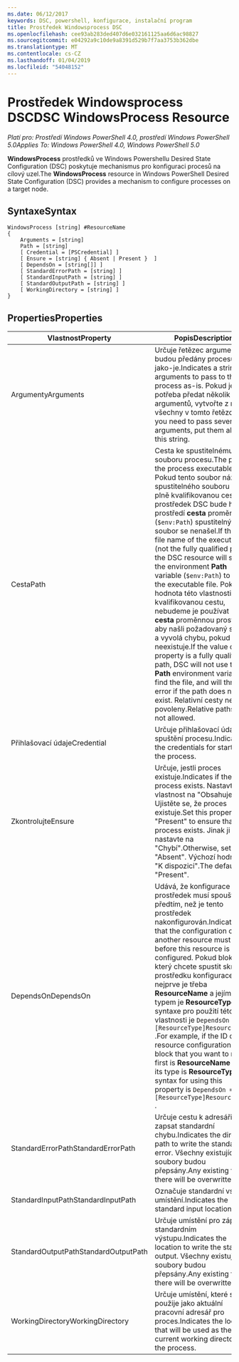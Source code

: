 ```yaml
---
ms.date: 06/12/2017
keywords: DSC, powershell, konfigurace, instalační program
title: Prostředek Windowsprocess DSC
ms.openlocfilehash: cee93ab283ded407d6e032161125aa6d6ac98827
ms.sourcegitcommit: e04292a9c10de9a8391d529b7f7aa3753b362dbe
ms.translationtype: MT
ms.contentlocale: cs-CZ
ms.lasthandoff: 01/04/2019
ms.locfileid: "54048152"
---
```

# <a name="dsc-windowsprocess-resource"></a><span data-ttu-id="ead9e-103">Prostředek Windowsprocess DSC</span><span class="sxs-lookup"><span data-stu-id="ead9e-103">DSC WindowsProcess Resource</span></span>

<span data-ttu-id="ead9e-104">_Platí pro: Prostředí Windows PowerShell 4.0, prostředí Windows PowerShell 5.0_</span><span class="sxs-lookup"><span data-stu-id="ead9e-104">_Applies To: Windows PowerShell 4.0, Windows PowerShell 5.0_</span></span>

<span data-ttu-id="ead9e-105">**WindowsProcess** prostředků ve Windows Powershellu Desired State Configuration (DSC) poskytuje mechanismus pro konfiguraci procesů na cílový uzel.</span><span class="sxs-lookup"><span data-stu-id="ead9e-105">The **WindowsProcess** resource in Windows PowerShell Desired State Configuration (DSC) provides a mechanism to configure processes on a target node.</span></span>

## <a name="syntax"></a><span data-ttu-id="ead9e-106">Syntaxe</span><span class="sxs-lookup"><span data-stu-id="ead9e-106">Syntax</span></span>

```
WindowsProcess [string] #ResourceName
{
    Arguments = [string]
    Path = [string]
    [ Credential = [PSCredential] ]
    [ Ensure = [string] { Absent | Present }  ]
    [ DependsOn = [string[]] ]
    [ StandardErrorPath = [string] ]
    [ StandardInputPath = [string] ]
    [ StandardOutputPath = [string] ]
    [ WorkingDirectory = [string] ]
}
```

## <a name="properties"></a><span data-ttu-id="ead9e-107">Properties</span><span class="sxs-lookup"><span data-stu-id="ead9e-107">Properties</span></span>

| <span data-ttu-id="ead9e-108">Vlastnost</span><span class="sxs-lookup"><span data-stu-id="ead9e-108">Property</span></span> | <span data-ttu-id="ead9e-109">Popis</span><span class="sxs-lookup"><span data-stu-id="ead9e-109">Description</span></span> |
| --- | --- |
| <span data-ttu-id="ead9e-110">Argumenty</span><span class="sxs-lookup"><span data-stu-id="ead9e-110">Arguments</span></span>| <span data-ttu-id="ead9e-111">Určuje řetězec argumenty budou předány procesu jako-je.</span><span class="sxs-lookup"><span data-stu-id="ead9e-111">Indicates a string of arguments to pass to the process as-is.</span></span> <span data-ttu-id="ead9e-112">Pokud je potřeba předat několik argumentů, vytvořte z nich všechny v tomto řetězci.</span><span class="sxs-lookup"><span data-stu-id="ead9e-112">If you need to pass several arguments, put them all in this string.</span></span>|
| <span data-ttu-id="ead9e-113">Cesta</span><span class="sxs-lookup"><span data-stu-id="ead9e-113">Path</span></span>| <span data-ttu-id="ead9e-114">Cesta ke spustitelnému souboru procesu.</span><span class="sxs-lookup"><span data-stu-id="ead9e-114">The path to the process executable.</span></span> <span data-ttu-id="ead9e-115">Pokud tento soubor název spustitelného souboru (není plně kvalifikovanou cestu), prostředek DSC bude hledat prostředí **cesta** proměnné (`$env:Path`) spustitelný soubor se nenašel.</span><span class="sxs-lookup"><span data-stu-id="ead9e-115">If this the file name of the executable (not the fully qualified path), the DSC resource will search the environment **Path** variable (`$env:Path`) to find the executable file.</span></span> <span data-ttu-id="ead9e-116">Pokud je hodnota této vlastnosti plně kvalifikovanou cestu, nebudeme je používat DSC **cesta** proměnnou prostředí, aby našli požadovaný soubor a vyvolá chybu, pokud cesta neexistuje.</span><span class="sxs-lookup"><span data-stu-id="ead9e-116">If the value of this property is a fully qualified path, DSC will not use the **Path** environment variable to find the file, and will throw an error if the path does not exist.</span></span> <span data-ttu-id="ead9e-117">Relativní cesty nejsou povoleny.</span><span class="sxs-lookup"><span data-stu-id="ead9e-117">Relative paths are not allowed.</span></span>|
| <span data-ttu-id="ead9e-118">Přihlašovací údaje</span><span class="sxs-lookup"><span data-stu-id="ead9e-118">Credential</span></span>| <span data-ttu-id="ead9e-119">Určuje přihlašovací údaje pro spuštění procesu.</span><span class="sxs-lookup"><span data-stu-id="ead9e-119">Indicates the credentials for starting the process.</span></span>|
| <span data-ttu-id="ead9e-120">Zkontrolujte</span><span class="sxs-lookup"><span data-stu-id="ead9e-120">Ensure</span></span>| <span data-ttu-id="ead9e-121">Určuje, jestli proces existuje.</span><span class="sxs-lookup"><span data-stu-id="ead9e-121">Indicates if the process exists.</span></span> <span data-ttu-id="ead9e-122">Nastavte tuto vlastnost na "Obsahuje" Ujistěte se, že proces existuje.</span><span class="sxs-lookup"><span data-stu-id="ead9e-122">Set this property to "Present" to ensure that the process exists.</span></span> <span data-ttu-id="ead9e-123">Jinak ji nastavte na "Chybí".</span><span class="sxs-lookup"><span data-stu-id="ead9e-123">Otherwise, set it to "Absent".</span></span> <span data-ttu-id="ead9e-124">Výchozí hodnota je "K dispozici".</span><span class="sxs-lookup"><span data-stu-id="ead9e-124">The default is "Present".</span></span>|
| <span data-ttu-id="ead9e-125">DependsOn</span><span class="sxs-lookup"><span data-stu-id="ead9e-125">DependsOn</span></span> | <span data-ttu-id="ead9e-126">Udává, že konfigurace jiný prostředek musí spouštět předtím, než je tento prostředek nakonfigurován.</span><span class="sxs-lookup"><span data-stu-id="ead9e-126">Indicates that the configuration of another resource must run before this resource is configured.</span></span> <span data-ttu-id="ead9e-127">Pokud blok, který chcete spustit skript ID prostředku konfigurace nejprve je třeba **ResourceName** a jejím typem je **ResourceType**, syntaxe pro použití této vlastnosti je `DependsOn = "[ResourceType]ResourceName"` .</span><span class="sxs-lookup"><span data-stu-id="ead9e-127">For example, if the ID of the resource configuration script block that you want to run first is **ResourceName** and its type is **ResourceType**, the syntax for using this property is `DependsOn = "[ResourceType]ResourceName"` .</span></span>|
| <span data-ttu-id="ead9e-128">StandardErrorPath</span><span class="sxs-lookup"><span data-stu-id="ead9e-128">StandardErrorPath</span></span>| <span data-ttu-id="ead9e-129">Určuje cestu k adresáři zapsat standardní chybu.</span><span class="sxs-lookup"><span data-stu-id="ead9e-129">Indicates the directory path to write the standard error.</span></span> <span data-ttu-id="ead9e-130">Všechny existující soubory budou přepsány.</span><span class="sxs-lookup"><span data-stu-id="ead9e-130">Any existing file there will be overwritten.</span></span>|
| <span data-ttu-id="ead9e-131">StandardInputPath</span><span class="sxs-lookup"><span data-stu-id="ead9e-131">StandardInputPath</span></span>| <span data-ttu-id="ead9e-132">Označuje standardní vstupní umístění.</span><span class="sxs-lookup"><span data-stu-id="ead9e-132">Indicates the standard input location.</span></span>|
| <span data-ttu-id="ead9e-133">StandardOutputPath</span><span class="sxs-lookup"><span data-stu-id="ead9e-133">StandardOutputPath</span></span>| <span data-ttu-id="ead9e-134">Určuje umístění pro zápis ve standardním výstupu.</span><span class="sxs-lookup"><span data-stu-id="ead9e-134">Indicates the location to write the standard output.</span></span> <span data-ttu-id="ead9e-135">Všechny existující soubory budou přepsány.</span><span class="sxs-lookup"><span data-stu-id="ead9e-135">Any existing file there will be overwritten.</span></span>|
| <span data-ttu-id="ead9e-136">WorkingDirectory</span><span class="sxs-lookup"><span data-stu-id="ead9e-136">WorkingDirectory</span></span>| <span data-ttu-id="ead9e-137">Určuje umístění, které se použije jako aktuální pracovní adresář pro proces.</span><span class="sxs-lookup"><span data-stu-id="ead9e-137">Indicates the location that will be used as the current working directory for the process.</span></span>|